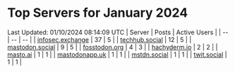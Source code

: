 # Top Servers for January 2024
Last Updated: 01/10/2024 08:14:09 UTC
| Server | Posts | Active Users |
| -- | -- | -- |
| [infosec.exchange](https://infosec.exchange/tags/PowerShell) | 37 | 5 |
| [techhub.social](https://techhub.social/tags/PowerShell) | 12 | 5 |
| [mastodon.social](https://mastodon.social/tags/PowerShell) | 9 | 5 |
| [fosstodon.org](https://fosstodon.org/tags/PowerShell) | 4 | 3 |
| [hachyderm.io](https://hachyderm.io/tags/PowerShell) | 2 | 2 |
| [masto.ai](https://masto.ai/tags/PowerShell) | 1 | 1 |
| [mastodonapp.uk](https://mastodonapp.uk/tags/PowerShell) | 1 | 1 |
| [mstdn.social](https://mstdn.social/tags/PowerShell) | 1 | 1 |
| [twit.social](https://twit.social/tags/PowerShell) | 1 | 1 |
